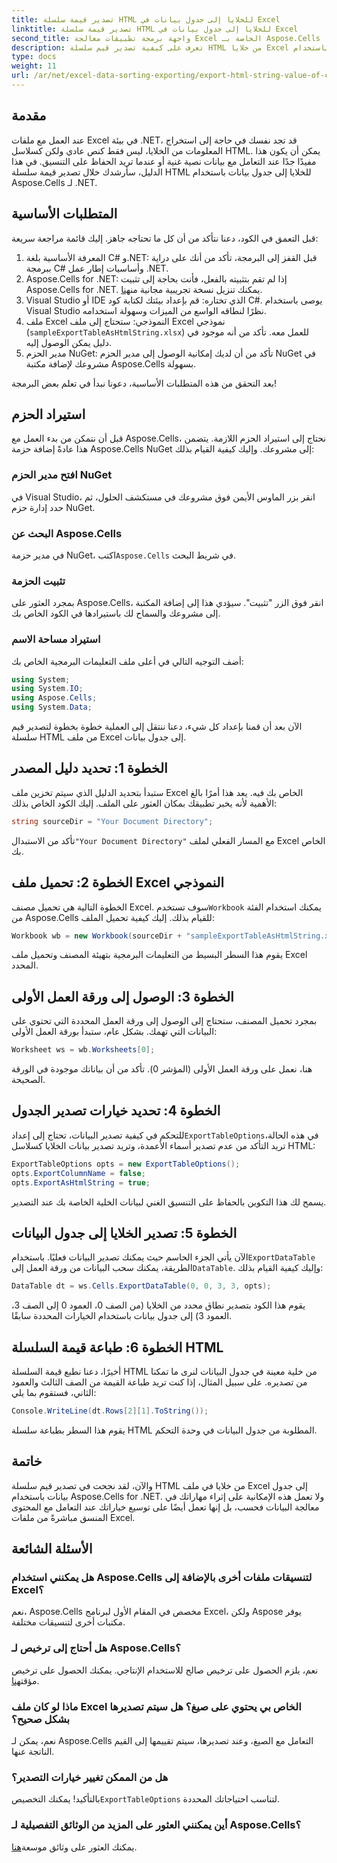 ```yaml
---
title: تصدير قيمة سلسلة HTML للخلايا إلى جدول بيانات في Excel
linktitle: تصدير قيمة سلسلة HTML للخلايا إلى جدول بيانات في Excel
second_title: واجهة برمجة تطبيقات معالجة Excel الخاصة بـ Aspose.Cells .NET
description: تعرف على كيفية تصدير قيم سلسلة HTML من خلايا Excel إلى جدول بيانات باستخدام Aspose.Cells لـ .NET في برنامج تعليمي بسيط خطوة بخطوة.
type: docs
weight: 11
url: /ar/net/excel-data-sorting-exporting/export-html-string-value-of-cells-to-datatable-in-excel/
---
```

## مقدمة

عند العمل مع ملفات Excel في بيئة .NET، قد تجد نفسك في حاجة إلى استخراج المعلومات من الخلايا، ليس فقط كنص عادي ولكن كسلاسل HTML. يمكن أن يكون هذا مفيدًا جدًا عند التعامل مع بيانات نصية غنية أو عندما تريد الحفاظ على التنسيق. في هذا الدليل، سأرشدك خلال تصدير قيمة سلسلة HTML للخلايا إلى جدول بيانات باستخدام Aspose.Cells لـ .NET. 

## المتطلبات الأساسية

قبل التعمق في الكود، دعنا نتأكد من أن كل ما تحتاجه جاهز. إليك قائمة مراجعة سريعة:

1. المعرفة الأساسية بلغة C# و.NET: قبل القفز إلى البرمجة، تأكد من أنك على دراية ببرمجة C# وأساسيات إطار عمل .NET.
2.  Aspose.Cells for .NET: إذا لم تقم بتثبيته بالفعل، فأنت بحاجة إلى تثبيت Aspose.Cells for .NET. يمكنك تنزيل نسخة تجريبية مجانية من[هنا](https://releases.aspose.com/).
3. Visual Studio أو IDE الذي تختاره: قم بإعداد بيئتك لكتابة كود C#. يوصى باستخدام Visual Studio نظرًا لنطاقه الواسع من الميزات وسهولة استخدامه.
4. ملف Excel النموذجي: ستحتاج إلى ملف Excel نموذجي (`sampleExportTableAsHtmlString.xlsx`) للعمل معه. تأكد من أنه موجود في دليل يمكن الوصول إليه.
5. مدير الحزم NuGet: تأكد من أن لديك إمكانية الوصول إلى مدير الحزم NuGet في مشروعك لإضافة مكتبة Aspose.Cells بسهولة.

بعد التحقق من هذه المتطلبات الأساسية، دعونا نبدأ في تعلم بعض البرمجة!

## استيراد الحزم

قبل أن نتمكن من بدء العمل مع Aspose.Cells، نحتاج إلى استيراد الحزم اللازمة. يتضمن هذا عادةً إضافة حزمة Aspose.Cells NuGet إلى مشروعك. وإليك كيفية القيام بذلك:

### افتح مدير الحزم NuGet

في Visual Studio، انقر بزر الماوس الأيمن فوق مشروعك في مستكشف الحلول، ثم حدد إدارة حزم NuGet.

### البحث عن Aspose.Cells

 في مدير حزمة NuGet، اكتب`Aspose.Cells` في شريط البحث.

### تثبيت الحزمة

بمجرد العثور على Aspose.Cells، انقر فوق الزر "تثبيت". سيؤدي هذا إلى إضافة المكتبة إلى مشروعك والسماح لك باستيرادها في الكود الخاص بك.

### استيراد مساحة الاسم

أضف التوجيه التالي في أعلى ملف التعليمات البرمجية الخاص بك:

```csharp
using System;
using System.IO;
using Aspose.Cells;
using System.Data;
```

الآن بعد أن قمنا بإعداد كل شيء، دعنا ننتقل إلى العملية خطوة بخطوة لتصدير قيم سلسلة HTML من ملف Excel إلى جدول بيانات. 

## الخطوة 1: تحديد دليل المصدر

ستبدأ بتحديد الدليل الذي سيتم تخزين ملف Excel الخاص بك فيه. يعد هذا أمرًا بالغ الأهمية لأنه يخبر تطبيقك بمكان العثور على الملف. إليك الكود الخاص بذلك:

```csharp
string sourceDir = "Your Document Directory";
```

 تأكد من الاستبدال`"Your Document Directory"` مع المسار الفعلي لملف Excel الخاص بك.

## الخطوة 2: تحميل ملف Excel النموذجي

 الخطوة التالية هي تحميل مصنف Excel. سوف تستخدم`Workbook` يمكنك استخدام الفئة من Aspose.Cells للقيام بذلك. إليك كيفية تحميل الملف:

```csharp
Workbook wb = new Workbook(sourceDir + "sampleExportTableAsHtmlString.xlsx");
```

يقوم هذا السطر البسيط من التعليمات البرمجية بتهيئة المصنف وتحميل ملف Excel المحدد.

## الخطوة 3: الوصول إلى ورقة العمل الأولى

بمجرد تحميل المصنف، ستحتاج إلى الوصول إلى ورقة العمل المحددة التي تحتوي على البيانات التي تهمك. بشكل عام، ستبدأ بورقة العمل الأولى:

```csharp
Worksheet ws = wb.Worksheets[0];
```

هنا، نعمل على ورقة العمل الأولى (المؤشر 0). تأكد من أن بياناتك موجودة في الورقة الصحيحة.

## الخطوة 4: تحديد خيارات تصدير الجدول

للتحكم في كيفية تصدير البيانات، تحتاج إلى إعداد`ExportTableOptions`في هذه الحالة، تريد التأكد من عدم تصدير أسماء الأعمدة، وتريد تصدير بيانات الخلايا كسلاسل HTML:

```csharp
ExportTableOptions opts = new ExportTableOptions();
opts.ExportColumnName = false;
opts.ExportAsHtmlString = true;
```

يسمح لك هذا التكوين بالحفاظ على التنسيق الغني لبيانات الخلية الخاصة بك عند التصدير.

## الخطوة 5: تصدير الخلايا إلى جدول البيانات

 الآن يأتي الجزء الحاسم حيث يمكنك تصدير البيانات فعليًا. باستخدام`ExportDataTable` الطريقة، يمكنك سحب البيانات من ورقة العمل إلى`DataTable`. وإليك كيفية القيام بذلك:

```csharp
DataTable dt = ws.Cells.ExportDataTable(0, 0, 3, 3, opts);
```

يقوم هذا الكود بتصدير نطاق محدد من الخلايا (من الصف 0، العمود 0 إلى الصف 3، العمود 3) إلى جدول بيانات باستخدام الخيارات المحددة سابقًا.

## الخطوة 6: طباعة قيمة السلسلة HTML

أخيرًا، دعنا نطبع قيمة السلسلة HTML من خلية معينة في جدول البيانات لنرى ما تمكنا من تصديره. على سبيل المثال، إذا كنت تريد طباعة القيمة من الصف الثالث والعمود الثاني، فستقوم بما يلي:

```csharp
Console.WriteLine(dt.Rows[2][1].ToString());
```

يقوم هذا السطر بطباعة سلسلة HTML المطلوبة من جدول البيانات في وحدة التحكم. 

## خاتمة 

والآن، لقد نجحت في تصدير قيم سلسلة HTML من خلايا في ملف Excel إلى جدول بيانات باستخدام Aspose.Cells for .NET. ولا تعمل هذه الإمكانية على إثراء مهاراتك في معالجة البيانات فحسب، بل إنها تعمل أيضًا على توسيع خياراتك عند التعامل مع المحتوى المنسق مباشرةً من ملفات Excel. 

## الأسئلة الشائعة

### هل يمكنني استخدام Aspose.Cells لتنسيقات ملفات أخرى بالإضافة إلى Excel؟  
نعم، Aspose.Cells مخصص في المقام الأول لبرنامج Excel، ولكن Aspose يوفر مكتبات أخرى لتنسيقات مختلفة.

### هل أحتاج إلى ترخيص لـ Aspose.Cells؟  
 نعم، يلزم الحصول على ترخيص صالح للاستخدام الإنتاجي. يمكنك الحصول على ترخيص مؤقت[هنا](https://purchase.aspose.com/temporary-license/).

### ماذا لو كان ملف Excel الخاص بي يحتوي على صيغ؟ هل سيتم تصديرها بشكل صحيح؟  
نعم، يمكن لـ Aspose.Cells التعامل مع الصيغ، وعند تصديرها، سيتم تقييمها إلى القيم الناتجة عنها.

### هل من الممكن تغيير خيارات التصدير؟  
 بالتأكيد! يمكنك التخصيص`ExportTableOptions` لتناسب احتياجاتك المحددة.

### أين يمكنني العثور على المزيد من الوثائق التفصيلية لـ Aspose.Cells؟  
 يمكنك العثور على وثائق موسعة[هنا](https://reference.aspose.com/cells/net/).
